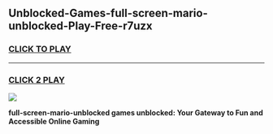 
## Unblocked-Games-full-screen-mario-unblocked-Play-Free-r7uzx
<h3>
<a href="https://premium76.site?title=full-screen-mario-unblocked&ref=20M">CLICK TO PLAY</a></h3>
<hr>

<h3>
<a href="https://premium76.site?title=full-screen-mario-unblocked&ref=20M">CLICK 2 PLAY</a>
  
</h3>

<a href="https://premium76.site?title=full-screen-mario-unblocked&ref=19M"><img src="https://clearcache.store/games.png"></a>


**full-screen-mario-unblocked games unblocked: Your Gateway to Fun and Accessible Online Gaming**
